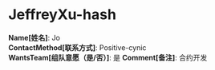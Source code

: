 # JeffreyXu-hash

**Name[姓名]**: Jo  
**ContactMethod[联系方式]**: Positive-cynic  
**WantsTeam[组队意愿（是/否）]**: 是
**Comment[备注]**: 合约开发  

